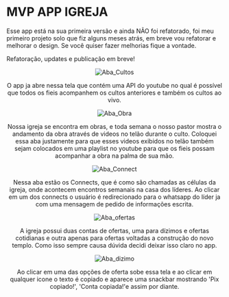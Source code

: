 # MVP APP IGREJA

Esse app está na sua primeira versão e ainda NÃO foi refatorado, foi meu primeiro projeto solo que fiz alguns meses atrás, em breve vou refatorar e melhorar o design. Se você quiser fazer melhorias fique a vontade.


Refatoração, updates e publicação em breve!

<div align="center"

![Aba_Cultos](https://user-images.githubusercontent.com/101966102/173288707-c0e0aca2-2adb-4613-8fbc-4f930b8373f0.png)




O app ja abre nessa tela que contém uma API do youtube no qual é possível que todos os fieis acompanhem os cultos anteriores e também os cultos ao vivo.



![Aba_Obra](https://user-images.githubusercontent.com/101966102/173289062-8f1e4e1f-f03f-44b2-a37c-f649d2bc4385.png)

Nossa igreja se encontra em obras, e toda semana o nosso pastor mostra o andamento da obra através de videos no telão durante o culto.
Coloquei essa aba justamente para que esses videos exibidos no telão também sejam colocados em uma playlist no youtube para que os fieis possam acompanhar a obra na palma de sua mão.



![Aba_Connect](https://user-images.githubusercontent.com/101966102/173289059-b6f506d7-5ca4-4311-a524-24736f8b1ea5.png)

Nessa aba estão os Connects, que é como são chamadas as células da igreja, onde acontecem encontros semanais na casa dos líderes. 
Ao clicar em um dos connects o usuário é redirecionado para o whatsapp do líder ja com uma mensagem de pedido de informações escrita.



![Aba_ofertas](https://user-images.githubusercontent.com/101966102/173289055-25c8bd37-7407-4e9c-91bc-c13892bf101d.png)

A igreja possui duas contas de ofertas, uma para dízimos e ofertas cotidianas e outra apenas para ofertas voltadas a construção do novo templo.
Como isso sempre causa dúvida decidi deixar isso claro no app.



![Aba_dizimo](https://user-images.githubusercontent.com/101966102/173289061-394a98ca-e35e-4e37-b641-0edee0c8caf2.png)

Ao clicar em uma das opções de oferta sobe essa tela e ao clicar em qualquer icone o texto é copiado e aparece uma snackbar mostrando 'Pix copiado!', 'Conta copiada!'e assim por diante.


</div>
